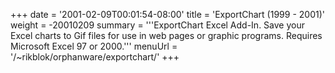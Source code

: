 +++
date = '2001-02-09T00:01:54-08:00'
title = 'ExportChart (1999 - 2001)'
weight = -20010209
summary = '''ExportChart Excel Add-In. Save your Excel charts to Gif files for use in web pages or graphic programs. Requires Microsoft Excel 97 or 2000.'''
menuUrl = '/~rikblok/orphanware/exportchart/'
+++
